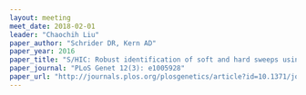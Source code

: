 ```yaml
---
layout: meeting
meet_date: 2018-02-01
leader: "Chaochih Liu"
paper_author: "Schrider DR, Kern AD"
paper_year: 2016
paper_title: "S/HIC: Robust identification of soft and hard sweeps using machine learning"
paper_journal: "PLoS Genet 12(3): e1005928"
paper_url: "http://journals.plos.org/plosgenetics/article?id=10.1371/journal.pgen.1005928"
---
```

